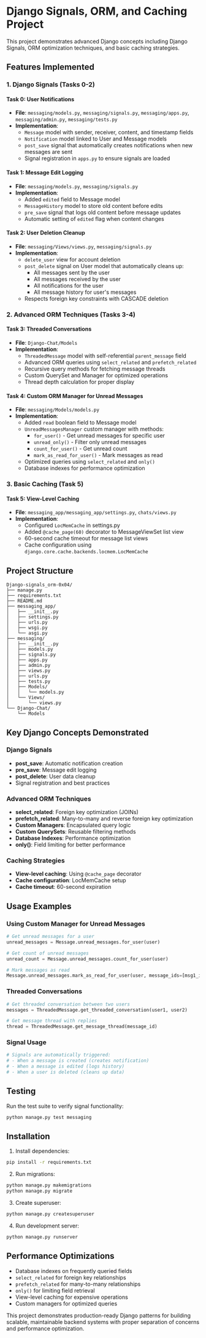 # Django Signals, ORM, and Caching Project

This project demonstrates advanced Django concepts including Django Signals, ORM optimization techniques, and basic caching strategies.

## Features Implemented

### 1. Django Signals (Tasks 0-2)

#### Task 0: User Notifications
- **File**: `messaging/models.py`, `messaging/signals.py`, `messaging/apps.py`, `messaging/admin.py`, `messaging/tests.py`
- **Implementation**: 
  - `Message` model with sender, receiver, content, and timestamp fields
  - `Notification` model linked to User and Message models
  - `post_save` signal that automatically creates notifications when new messages are sent
  - Signal registration in `apps.py` to ensure signals are loaded

#### Task 1: Message Edit Logging
- **File**: `messaging/models.py`, `messaging/signals.py`
- **Implementation**:
  - Added `edited` field to Message model
  - `MessageHistory` model to store old content before edits
  - `pre_save` signal that logs old content before message updates
  - Automatic setting of `edited` flag when content changes

#### Task 2: User Deletion Cleanup
- **File**: `messaging/Views/views.py`, `messaging/signals.py`
- **Implementation**:
  - `delete_user` view for account deletion
  - `post_delete` signal on User model that automatically cleans up:
    - All messages sent by the user
    - All messages received by the user
    - All notifications for the user
    - All message history for user's messages
  - Respects foreign key constraints with CASCADE deletion

### 2. Advanced ORM Techniques (Tasks 3-4)

#### Task 3: Threaded Conversations
- **File**: `Django-Chat/Models`
- **Implementation**:
  - `ThreadedMessage` model with self-referential `parent_message` field
  - Advanced ORM queries using `select_related` and `prefetch_related`
  - Recursive query methods for fetching message threads
  - Custom QuerySet and Manager for optimized operations
  - Thread depth calculation for proper display

#### Task 4: Custom ORM Manager for Unread Messages
- **File**: `messaging/Models/models.py`
- **Implementation**:
  - Added `read` boolean field to Message model
  - `UnreadMessagesManager` custom manager with methods:
    - `for_user()` - Get unread messages for specific user
    - `unread_only()` - Filter only unread messages
    - `count_for_user()` - Get unread count
    - `mark_as_read_for_user()` - Mark messages as read
  - Optimized queries using `select_related` and `only()`
  - Database indexes for performance optimization

### 3. Basic Caching (Task 5)

#### Task 5: View-Level Caching
- **File**: `messaging_app/messaging_app/settings.py`, `chats/views.py`
- **Implementation**:
  - Configured `LocMemCache` in settings.py
  - Added `@cache_page(60)` decorator to MessageViewSet list view
  - 60-second cache timeout for message list views
  - Cache configuration using `django.core.cache.backends.locmem.LocMemCache`

## Project Structure

```
Django-signals_orm-0x04/
├── manage.py
├── requirements.txt
├── README.md
├── messaging_app/
│   ├── __init__.py
│   ├── settings.py
│   ├── urls.py
│   ├── wsgi.py
│   └── asgi.py
├── messaging/
│   ├── __init__.py
│   ├── models.py
│   ├── signals.py
│   ├── apps.py
│   ├── admin.py
│   ├── views.py
│   ├── urls.py
│   ├── tests.py
│   ├── Models/
│   │   └── models.py
│   └── Views/
│       └── views.py
└── Django-Chat/
    └── Models
```

## Key Django Concepts Demonstrated

### Django Signals
- **post_save**: Automatic notification creation
- **pre_save**: Message edit logging
- **post_delete**: User data cleanup
- Signal registration and best practices

### Advanced ORM Techniques
- **select_related**: Foreign key optimization (JOINs)
- **prefetch_related**: Many-to-many and reverse foreign key optimization
- **Custom Managers**: Encapsulated query logic
- **Custom QuerySets**: Reusable filtering methods
- **Database Indexes**: Performance optimization
- **only()**: Field limiting for better performance

### Caching Strategies
- **View-level caching**: Using `@cache_page` decorator
- **Cache configuration**: LocMemCache setup
- **Cache timeout**: 60-second expiration

## Usage Examples

### Using Custom Manager for Unread Messages
```python
# Get unread messages for a user
unread_messages = Message.unread_messages.for_user(user)

# Get count of unread messages
unread_count = Message.unread_messages.count_for_user(user)

# Mark messages as read
Message.unread_messages.mark_as_read_for_user(user, message_ids=[msg1_id, msg2_id])
```

### Threaded Conversations
```python
# Get threaded conversation between two users
messages = ThreadedMessage.get_threaded_conversation(user1, user2)

# Get message thread with replies
thread = ThreadedMessage.get_message_thread(message_id)
```

### Signal Usage
```python
# Signals are automatically triggered:
# - When a message is created (creates notification)
# - When a message is edited (logs history)
# - When a user is deleted (cleans up data)
```

## Testing

Run the test suite to verify signal functionality:
```bash
python manage.py test messaging
```

## Installation

1. Install dependencies:
```bash
pip install -r requirements.txt
```

2. Run migrations:
```bash
python manage.py makemigrations
python manage.py migrate
```

3. Create superuser:
```bash
python manage.py createsuperuser
```

4. Run development server:
```bash
python manage.py runserver
```

## Performance Optimizations

- Database indexes on frequently queried fields
- `select_related` for foreign key relationships
- `prefetch_related` for many-to-many relationships
- `only()` for limiting field retrieval
- View-level caching for expensive operations
- Custom managers for optimized queries

This project demonstrates production-ready Django patterns for building scalable, maintainable backend systems with proper separation of concerns and performance optimization.
